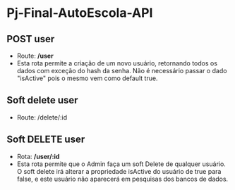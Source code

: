 # Pj-Final-AutoEscola-API

## **POST user**

- Route:  **/user**
- Esta rota permite a criação de um novo usuário, retornando todos os dados com exceção do hash da senha. Não é necessário passar o dado "isActive" pois o mesmo vem como default true.

## Soft delete user
- Route: /delete/:id
## **Soft DELETE user**
- Rota: **/user/:id**
- Esta rota permite que o Admin faça um soft Delete de qualquer usuário. O soft delete irá alterar a propriedade isActive do usuário de true para false, e este usuário não aparecerá em pesquisas dos bancos de dados. 
